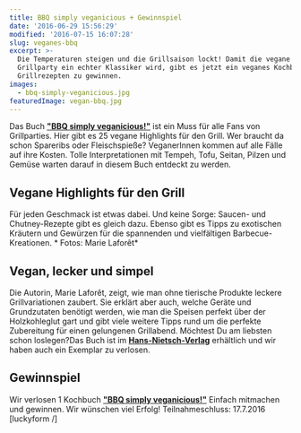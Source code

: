 ```yaml
---
title: BBQ simply veganicious + Gewinnspiel
date: '2016-06-29 15:56:29'
modified: '2016-07-15 16:07:28'
slug: veganes-bbq
excerpt: >-
  Die Temperaturen steigen und die Grillsaison lockt! Damit die vegane
  Grillparty ein echter Klassiker wird, gibt es jetzt ein veganes Kochbuch mit
  Grillrezepten zu gewinnen. 
images:
  - bbq-simply-veganicious.jpg
featuredImage: vegan-bbq.jpg
---
```


Das Buch **["BBQ simply veganicious!"](http://nietsch.de/simply-veganicious-p-12348.html)** ist ein Muss für alle Fans von Grillparties. Hier gibt es 25 vegane Highlights für den Grill. Wer braucht da schon Spareribs oder Fleischspieße? VeganerInnen kommen auf alle Fälle auf ihre Kosten. Tolle Interpretationen mit Tempeh, Tofu, Seitan, Pilzen und Gemüse warten darauf in diesem Buch entdeckt zu werden.

## Vegane Highlights für den Grill

Für jeden Geschmack ist etwas dabei. Und keine Sorge: Saucen- und Chutney-Rezepte gibt es gleich dazu. Ebenso gibt es Tipps zu exotischen Kräutern und Gewürzen für die spannenden und vielfältigen Barbecue-Kreationen. <!-- Image removed (no copyright): bbq-simply-veganicious-640x320.jpg --> \* Fotos: Marie Laforêt\*

## Vegan, lecker und simpel

Die Autorin, Marie Laforêt, zeigt, wie man ohne tierische Produkte leckere Grillvariationen zaubert. Sie erklärt aber auch, welche Geräte und Grundzutaten benötigt werden, wie man die Speisen perfekt über der Holzkohleglut gart und gibt viele weitere Tipps rund um die perfekte Zubereitung für einen gelungenen Grillabend. Möchtest Du am liebsten schon loslegen?Das Buch ist im **[Hans-Nietsch-Verlag](http://www.nietsch.de)** erhältlich und wir haben auch ein Exemplar zu verlosen.

## Gewinnspiel

Wir verlosen 1 Kochbuch **["BBQ simply veganicious!"](http://nietsch.de/simply-veganicious-p-12348.html)** Einfach mitmachen und gewinnen. Wir wünschen viel Erfolg! Teilnahmeschluss: 17.7.2016 \[luckyform /\]
